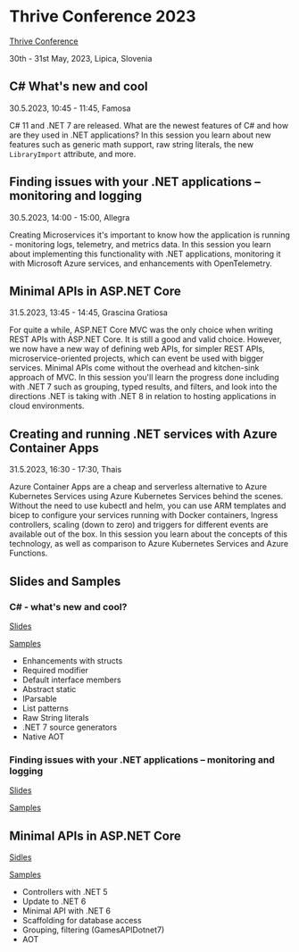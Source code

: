# Thrive Conference 2023

[Thrive Conference](https://www.thriveconf.com/en/)

30th - 31st May, 2023, Lipica, Slovenia

## C# What's new and cool

30.5.2023, 10:45 - 11:45, Famosa

C# 11 and .NET 7 are released. What are the newest features of C# and how are they used in .NET applications? In this session you learn about new features such as generic math support, raw string literals, the new `LibraryImport` attribute, and more.

## Finding issues with your .NET applications – monitoring and logging

30.5.2023, 14:00 - 15:00, Allegra

Creating Microservices it's important to know how the application is running - monitoring logs, telemetry, and metrics data. In this session you learn about implementing this functionality with .NET applications, monitoring it with Microsoft Azure services, and enhancements with OpenTelemetry.

## Minimal APIs in ASP.NET Core

31.5.2023, 13:45 - 14:45, Grascina Gratiosa

For quite a while, ASP.NET Core MVC was the only choice when writing REST APIs with ASP.NET Core. It is still a good and valid choice. However, we now have a new way of defining web APIs, for simpler REST APIs, microservice-oriented projects, which can event be used with bigger services. Minimal APIs come without the overhead and kitchen-sink approach of MVC.
In this session you'll learn the progress done including with .NET 7 such as grouping, typed results, and filters, and look into the directions .NET is taking with .NET 8 in relation to hosting applications in cloud environments.

## Creating and running .NET services with Azure Container Apps

31.5.2023, 16:30 - 17:30, Thais

Azure Container Apps are a cheap and serverless alternative to Azure Kubernetes Services using Azure Kubernetes Services behind the scenes. Without the need to use kubectl and helm, you can use ARM templates and bicep to configure your services running with Docker containers, Ingress controllers, scaling (down to zero) and triggers for different events are available out of the box. In this session you learn about the concepts of this technology, as well as comparison to Azure Kubernetes Services and Azure Functions.

## Slides and Samples

### C# - what's new and cool?

[Slides](slides/CSharp2023.pdf)

[Samples](csharp/)

* Enhancements with structs
* Required modifier
* Default interface members
* Abstract static
* IParsable
* List patterns
* Raw String literals
* .NET 7 source generators
* Native AOT

### Finding issues with your .NET applications – monitoring and logging

[Slides](slides/Diagnostics2023.pdf)

[Samples](diagnostics/)

## Minimal APIs in ASP.NET Core

[Sidles](slides/MinimalAPI2023.pdf)

[Samples](minimalapi)

* Controllers with .NET 5
* Update to .NET 6
* Minimal API with .NET 6
* Scaffolding for database access
* Grouping, filtering (GamesAPIDotnet7)
* AOT
